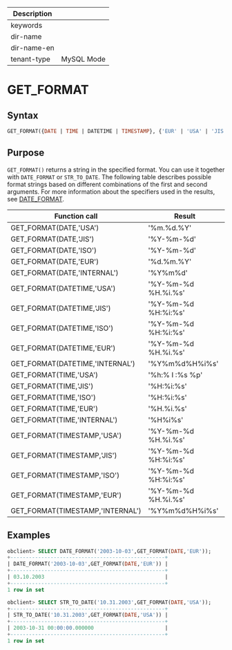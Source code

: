 | Description   |                 |
|---------------|-----------------|
| keywords      |                 |
| dir-name      |                 |
| dir-name-en   |                 |
| tenant-type   | MySQL Mode      |

# GET_FORMAT

## Syntax

```sql
GET_FORMAT({DATE | TIME | DATETIME | TIMESTAMP}, {'EUR' | 'USA' | 'JIS' | 'ISO' | 'INTERNAL'})
```

## Purpose

`GET_FORMAT()` returns a string in the specified format. You can use it together with `DATE_FORMAT` or `STR_TO_DATE`. The following table describes possible format strings based on different combinations of the first and second arguments. For more information about the specifiers used in the results, see [DATE_FORMAT](../100.date-and-time-functions-of-mysql-mode/1000.date-format-of-mysql-mode.md).

| Function call | Result |
|----------------------------------|---------------------|
| GET_FORMAT(DATE,'USA') | '%m.%d.%Y' |
| GET_FORMAT(DATE,'JIS') | '%Y-%m-%d' |
| GET_FORMAT(DATE,'ISO') | '%Y-%m-%d' |
| GET_FORMAT(DATE,'EUR') | '%d.%m.%Y' |
| GET_FORMAT(DATE,'INTERNAL') | '%Y%m%d' |
| GET_FORMAT(DATETIME,'USA') | '%Y-%m-%d %H.%i.%s' |
| GET_FORMAT(DATETIME,'JIS') | '%Y-%m-%d %H:%i:%s' |
| GET_FORMAT(DATETIME,'ISO') | '%Y-%m-%d %H:%i:%s' |
| GET_FORMAT(DATETIME,'EUR') | '%Y-%m-%d %H.%i.%s' |
| GET_FORMAT(DATETIME,'INTERNAL') | '%Y%m%d%H%i%s' |
| GET_FORMAT(TIME,'USA') | '%h:% I :%s %p' |
| GET_FORMAT(TIME,'JIS') | '%H:%i:%s' |
| GET_FORMAT(TIME,'ISO') | '%H:%i:%s' |
| GET_FORMAT(TIME,'EUR') | '%H.%i.%s' |
| GET_FORMAT(TIME,'INTERNAL') | '%H%i%s' |
| GET_FORMAT(TIMESTAMP,'USA') | '%Y-%m-%d %H.%i.%s' |
| GET_FORMAT(TIMESTAMP,'JIS') | '%Y-%m-%d %H:%i:%s' |
| GET_FORMAT(TIMESTAMP,'ISO') | '%Y-%m-%d %H:%i:%s' |
| GET_FORMAT(TIMESTAMP,'EUR') | '%Y-%m-%d %H.%i.%s' |
| GET_FORMAT(TIMESTAMP,'INTERNAL') | '%Y%m%d%H%i%s' |

## Examples

```sql
obclient> SELECT DATE_FORMAT('2003-10-03',GET_FORMAT(DATE,'EUR'));
+--------------------------------------------------+
| DATE_FORMAT('2003-10-03',GET_FORMAT(DATE,'EUR')) |
+--------------------------------------------------+
| 03.10.2003                                       |
+--------------------------------------------------+
1 row in set

obclient> SELECT STR_TO_DATE('10.31.2003',GET_FORMAT(DATE,'USA'));
+--------------------------------------------------+
| STR_TO_DATE('10.31.2003',GET_FORMAT(DATE,'USA')) |
+--------------------------------------------------+
| 2003-10-31 00:00:00.000000                       |
+--------------------------------------------------+
1 row in set
```
